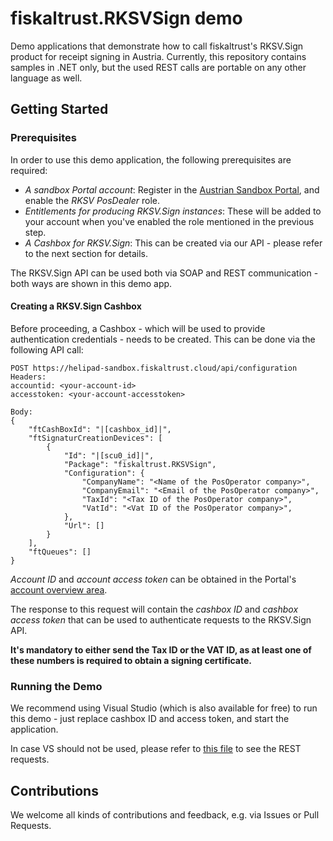 # fiskaltrust.RKSVSign demo
Demo applications that demonstrate how to call fiskaltrust's RKSV.Sign product for receipt signing in Austria. Currently, this repository contains samples in .NET only, but the used REST calls are portable on any other language as well.

## Getting Started

### Prerequisites
In order to use this demo application, the following prerequisites are required:
- *A sandbox Portal account*: Register in the [Austrian Sandbox Portal](https://portal-sandbox.fiskaltrust.at), and enable the _RKSV PosDealer_ role.
- *Entitlements for producing RKSV.Sign instances*: These will be added to your account when you've enabled the role mentioned in the previous step.
- *A Cashbox for RKSV.Sign*: This can be created via our API - please refer to the next section for details.

The RKSV.Sign API can be used both via SOAP and REST communication - both ways are shown in this demo app.

#### Creating a RKSV.Sign Cashbox
Before proceeding, a Cashbox - which will be used to provide authentication credentials - needs to be created. This can be done via the following API call:

```
POST https://helipad-sandbox.fiskaltrust.cloud/api/configuration
Headers:
accountid: <your-account-id>
accesstoken: <your-account-accesstoken>

Body:
{
    "ftCashBoxId": "|[cashbox_id]|",
    "ftSignaturCreationDevices": [
        {
            "Id": "|[scu0_id]|",
            "Package": "fiskaltrust.RKSVSign",
            "Configuration": {
                "CompanyName": "<Name of the PosOperator company>",
                "CompanyEmail": "<Email of the PosOperator company>",
                "TaxId": "<Tax ID of the PosOperator company>",
                "VatId": "<Vat ID of the PosOperator company>",
            },
            "Url": []
        }
    ],
    "ftQueues": []
}
```

_Account ID_ and _account access token_ can be obtained in the Portal's [account overview area](https://portal-sandbox.fiskaltrust.at/AccountProfile).

The response to this request will contain the _cashbox ID_ and _cashbox access token_ that can be used to authenticate requests to the RKSV.Sign API.

**It's mandatory to either send the Tax ID or the VAT ID, as at least one of these numbers is required to obtain a signing certificate.**


### Running the Demo
We recommend using Visual Studio (which is also available for free) to run this demo - just replace cashbox ID and access token, and start the application.

In case VS should not be used, please refer to [this file](TODO_add_link) to see the REST requests.

## Contributions
We welcome all kinds of contributions and feedback, e.g. via Issues or Pull Requests. 
